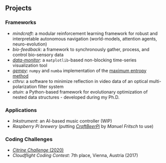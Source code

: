 ## Projects
### Frameworks
- *mindcraft*: a modular reinforcement learning framework for robust and interpretable autonomous navigation (world-models, attention agents, neuro-evolution)
- *bio-feedback*: a framework to synchronously gather, process, and control bio-sensory data
- <a class="" target='blank' href="https://github.com/bhartl/data-monitor">*data-monitor*</a>: a `matplotlib`-based non-blocking time-series visualization tool
- <a class="" target='blank' href="https://github.com/bhartl/generative-models">*gempy*</a>: `numpy` and `numba` implementation of the <a calss="" target='blank' href="https://de.wikipedia.org/wiki/Maximum-Entropie-Methode">maximum entropy method</a>
- *cthru*: a software to minimize reflection in video data of an optical multi-polarization filter system
- *atuin*: a Python-based framework for evolutionary optimization of nested data structures - developed during my Ph.D.

### Applications
- *Inkstrument*: an AI-based music controller (WIP)
- *Raspberry Pi brewery* (putting [*CraftBeerPi*](http://web.craftbeerpi.com/) by *Manuel Fritsch* to use)

### Coding Challenges
- <a class="" target='blank' href="https://github.com/bhartl/citrine_challenge">*Citrine Challenge* (2020)</a>
- *Cloudflight Coding Contest*: 7th place, Vienna, Austria (2017)

